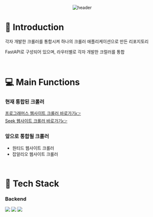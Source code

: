 <div align="center">

![header](https://capsule-render.vercel.app/api?type=soft&color=F7DF1E&text=Job%20Crawlers)

</div>
<div>

  # 📌 Introduction
  <p>각자 개발한 크롤러를 통합시켜 하나의 크롤러 애플리케이션으로 만든 리포지토리</p>
  <p>FastAPI로 구성되어 있으며, 라우터별로 각자 개발한 크럴러를 통합</p>
  <br/>
  
  # 💻 Main Functions
  ### 현재 통합된 크롤러
  [프로그래머스 웹사이트 크롤러 바로가기👉](https://github.com/Have-Backbone-Disagree-and-Commit/job_crawlers/blob/main/app/routers/programmersRouter.py)<br>
  [Seek 웹사이트 크롤러 바로가기👉](https://github.com/Have-Backbone-Disagree-and-Commit/job_crawlers/blob/main/app/routers/seekRouter.py)
 
  ### 앞으로 통합될 크롤러
  <ul>
    <li>원티드 웹사이트 크롤러</li>
    <li>잡알리오 웹사이트 크롤러</li>
  </ul>
  <br/>
  
  # 🔧 Tech Stack
  ### Backend
  <img src="https://img.shields.io/badge/Python-F7DF1E?style=flat-square&logo=Python&logoColor=white"/>
  <img src="https://img.shields.io/badge/Selenium-43B02A?style=flat-square&logo=Selenium&logoColor=white"/>
  <img src="https://img.shields.io/badge/FastAPI-009688?style=flat-square&logo=FastAPI&logoColor=white"/>
  
</div>
